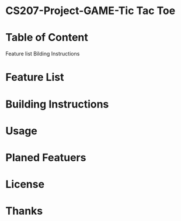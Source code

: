 # CS207-Project-GAME-Tic Tac Toe

# Table of Content

  Feature list
  Bilding Instructions
  

# Feature List


# Building Instructions

# Usage

# Planed Featuers

# License

# Thanks
